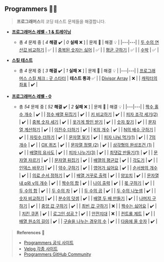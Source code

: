 ## Programmers 👨‍💻

> **프로그래머스**의 코딩 테스트 문제들을 해결합니다.

+ <a href="https://github.com/DevJaepaL/Algorithms/tree/main/Programmers/src/Programmers_Lv1">**프로그래머스 레벨 - 1 & 트레이닝**</a>
  + 총 *4* 문제 중 [ *4* **해결**  ✔️ | *0* **실패** ❌ ]
    | 문제 📜 | 해결 💡 |
    |---|---|
    | [두 수의 연산값 비교하기](https://github.com/DevJaepaL/Algorithms/blob/main/Programmers/src/Training/CheckInt.java) | ✅ |
    | [중복된 숫자는 싫어](https://github.com/DevJaepaL/Algorithms/blob/main/Programmers/src/Programmers_Lv1/Lv1_Dist.java) | ✅ |
    | [평균 구하기](https://github.com/DevJaepaL/Algorithms/blob/main/Programmers/src/Programmers_Lv1/Lv1_Avg.java) | ✅ |
    | [수박](https://github.com/DevJaepaL/Algorithms/blob/main/Programmers/src/Programmers_Lv1/Lv1_WaterMelon.java) | ✅ |

+ <a href="https://github.com/DevJaepaL/Algorithms/tree/main/Programmers/src/SkillCheckTest">**스킬 테스트**</a>
  + 총 *4* 문제 중 [ *3* **해결**  ✔️ | *1* **실패** ❌ ]
    | 문제 📜 | 해결 💡 |
    |---|---|
    | [프로그래머스 스킬 체크 : 굿 스타터](https://github.com/DevJaepaL/Algorithms/blob/main/Programmers/src/SkillCheckTest/CheckTest_0227.java) | **테스트 통과** ✅  |
    | [Divisor Array](https://github.com/DevJaepaL/Algorithms/blob/main/Programmers/src/SkillCheckTest/SkillCheckTest.java) | ❌  |
    | [캐릭터의 좌표](https://github.com/DevJaepaL/Algorithms/blob/main/Programmers/src/SkillCheckTest/CharsCoord.java) | ✔️  |

+ <a href="https://github.com/DevJaepaL/Algorithms/tree/main/Programmers/src/Programmers_Lv0">**프로그래머스 레벨 - 0**</a>
  + 총 *54* 문제 중 [ *52* **해결**  ✔️ | *2* **실패** ❌ ]
    | 문제 📜 | 해결 💡 |
    |---|---|
    | [짝수 홀수 개수](https://github.com/DevJaepaL/Algorithms/blob/main/Programmers/src/Programmers_Lv0/Lv0_EvenOdd.java) | ✔️  |
    | [정수 배열 뒤집기](https://github.com/DevJaepaL/Algorithms/blob/main/Programmers/src/Programmers_Lv0/Lv0_IntArr.java) | ✔️  |
    | [키 비교하기](https://github.com/DevJaepaL/Algorithms/blob/main/Programmers/src/Programmers_Lv0/Lv0_Height.java) | ✔️  |
    | [피자 조각 세기(2)](https://github.com/DevJaepaL/Algorithms/blob/main/Programmers/src/Programmers_Lv0/Lv0_Pizza2.java) | ✔️  |
    | [중복 숫자 세기](https://github.com/DevJaepaL/Algorithms/blob/main/Programmers/src/Programmers_Lv0/Lv0_CntNumber.java) | ✔️  |
    | [옷가게 할인 받기](https://github.com/DevJaepaL/Algorithms/blob/main/Programmers/src/Programmers_Lv0/Lv0_PriceSale.java) | ✔️  |
    | [숫자 찾기](https://github.com/DevJaepaL/Algorithms/blob/main/Programmers/src/Programmers_Lv0/Lv0_FindInteger.java) | ✔️  |
    | [문자열 계산하기](https://github.com/DevJaepaL/Algorithms/blob/main/Programmers/src/Programmers_Lv0/Lv0_StringCalc.java) | ✔️  |
    | [이진수 더하기](https://github.com/DevJaepaL/Algorithms/blob/main/Programmers/src/Programmers_Lv0/Lv0_BinarySum.java) | ✔️  |
    | [K의 개수](https://github.com/DevJaepaL/Algorithms/blob/main/Programmers/src/Programmers_Lv0/Lv0_Kcnt.java) | ✔️  |
    | [N의 배수 구하기](https://github.com/DevJaepaL/Algorithms/blob/main/Programmers/src/Programmers_Lv0/Lv0_nCount.java) | ✔️  |
    | [자릿수 더하기](https://github.com/DevJaepaL/Algorithms/blob/main/Programmers/src/Programmers_Lv0/Lv0_NumberCalc.java) | ✔️  |
    | [문자열 밀기](https://github.com/DevJaepaL/Algorithms/blob/main/Programmers/src/Programmers_Lv0/Lv0_StringPush.java) | ✔️  |
    | [피자 나눠 먹기(1)](https://github.com/DevJaepaL/Algorithms/blob/main/Programmers/src/Programmers_Lv0/Lv0_SlicePizza1.java) | ✔️  |
    | [7의 개수](https://github.com/DevJaepaL/Algorithms/blob/main/Programmers/src/Programmers_Lv0/Lv0_Count7.java) | ✔️  |
    | [OX 퀴즈](https://github.com/DevJaepaL/Algorithms/blob/main/Programmers/src/Programmers_Lv0/Lv0_oxQuiz.java) | ✔️  |
    | [문자열 정렬 (2)](https://github.com/DevJaepaL/Algorithms/blob/main/Programmers/src/Programmers_Lv0/Lv0_SortString.java) | ✔️  |
    | [삼각형의 완성조건 (1)](https://github.com/DevJaepaL/Algorithms/blob/main/Programmers/src/Programmers_Lv0/Lv0_Triangle.java) | ✔️  |
    | [배열의 유사도](https://github.com/DevJaepaL/Algorithms/blob/main/Programmers/src/Programmers_Lv0/Lv0_SimliarArr.java) | ✔️  |
    | [피자 나누기(3)](https://github.com/DevJaepaL/Algorithms/blob/main/Programmers/src/Programmers_Lv0/Lv0_SlicePizza.java) | ✔️  |
    | [최댓값 만들기(1)](https://github.com/DevJaepaL/Algorithms/blob/main/Programmers/src/Programmers_Lv0/Lv0_MaxArr.java) | ✔️  |
    | [문자열 자르기](https://github.com/DevJaepaL/Algorithms/blob/main/Programmers/src/Programmers_Lv0/Lv0_ArrCut.java) | ✔️  |
    | [문자열 뒤집기](https://github.com/DevJaepaL/Algorithms/blob/main/Programmers/src/Programmers_Lv0/Lv0_ReverseStr.java) | ✔️  |
    | [배열의 평균값](https://github.com/DevJaepaL/Algorithms/blob/main/Programmers/src/Programmers_Lv0/Lv0_ArrAvg.java) | ✔️  |
    | [각도기](https://github.com/DevJaepaL/Algorithms/blob/main/Programmers/src/Programmers_Lv0/Lv0_Angle.java) | ✔️  |
    | [인덱스 바꾸기](https://github.com/DevJaepaL/Algorithms/blob/main/Programmers/src/Programmers_Lv0/Lv0_Index.java) | ✔️  |
    | [약수 구하기](https://github.com/DevJaepaL/Algorithms/blob/main/Programmers/src/Programmers_Lv0/Lv0_Measure.java) | ✔️  |
    | [영어가 싫어요](https://github.com/DevJaepaL/Algorithms/blob/main/Programmers/src/Programmers_Lv0/Lv0_English.java) | ✔️  |
    | [순서쌍의 개수](https://github.com/DevJaepaL/Algorithms/blob/main/Programmers/src/Programmers_Lv0/Lv0_OrderedPair.java) | ✔️  |
    | [의료 순서 정하기](https://github.com/DevJaepaL/Algorithms/blob/main/Programmers/src/Programmers_Lv0/Lv0_Medical.java) | ✔️  |
    | [배열 거꾸로 출력](https://github.com/DevJaepaL/Algorithms/blob/main/Programmers/src/Programmers_Lv0/Lv0_ReverseArr.java) | ✔️  |
    | [양꼬치](https://github.com/DevJaepaL/Algorithms/blob/main/Programmers/src/Programmers_Lv0/Lv0_Lamb.java) | ✔️  |
    | [문자열 내 p와 y의 개수](https://github.com/DevJaepaL/Algorithms/blob/main/Programmers/src/Programmers_Lv0/Lv0_StringCnt.java) | ✔️  |
    | [짝수의 합](https://github.com/DevJaepaL/Algorithms/blob/main/Programmers/src/Programmers_Lv0/Lv0_EvenNum.java) | ✔️  |
    | [나이 출력](https://github.com/DevJaepaL/Algorithms/blob/main/Programmers/src/Programmers_Lv0/Lv0_PrintAge.java) | ✔️  |
    | [몫 구하기](https://github.com/DevJaepaL/Algorithms/blob/main/Programmers/src/Programmers_Lv0/Lv0_Programmers01.java) | ✔️  |
    | [두 수의 합](https://github.com/DevJaepaL/Algorithms/blob/main/Programmers/src/Programmers_Lv0/Lv0_Programmers02.java)  | ✔️  |
    | [두 수의 차](https://github.com/DevJaepaL/Algorithms/blob/main/Programmers/src/Programmers_Lv0/Lv0_Programmers03.java)   | ✔️  |
    | [두 수의 곱](https://github.com/DevJaepaL/Algorithms/blob/main/Programmers/src/Programmers_Lv0/Lv0_Programmers04.java)  | ✔️  |
    | [두 수의 나눗셈](https://github.com/DevJaepaL/Algorithms/blob/main/Programmers/src/Programmers_Lv0/Lv0_Programmers05.java)  | ✔️  |
    | [숫자 비교하기](https://github.com/DevJaepaL/Algorithms/blob/main/Programmers/src/Programmers_Lv0/Lv0_Programmers06.java)  | ✔️  |
    | [분수의 덧셈](https://github.com/DevJaepaL/Algorithms/blob/main/Programmers/src/Programmers_Lv0/Lv0_Programmers07.java)  | ✔️  |
    | [배열 두 배 만들기](https://github.com/DevJaepaL/Algorithms/blob/main/Programmers/src/Programmers_Lv0/Lv0_Programmers08.java)  | ✔️  |
    | [나머지 구하기](https://github.com/DevJaepaL/Algorithms/blob/main/Programmers/src/Programmers_Lv0/Lv0_Programmers09.java)  | ✔️  |
    | [중앙 값 구하기](https://github.com/DevJaepaL/Algorithms/blob/main/Programmers/src/Programmers_Lv0/Lv0_Programmers10.java)  | ✔️  |
    | [최빈 값 구하기](https://github.com/DevJaepaL/Algorithms/blob/main/Programmers/src/Programmers_Lv0/Lv0_Programmers11.java)  | ❌  |
    | [짝수는 싫어요](https://github.com/DevJaepaL/Algorithms/blob/main/Programmers/src/Programmers_Lv0/Lv0_Programmers12.java)  | ✔️  |
    | [치킨 쿠폰](https://github.com/DevJaepaL/Algorithms/blob/main/Programmers/src/Programmers_Lv0/Lv0_Programmers13.java)  | ✔️  |
    | [로그인 성공 ?](https://github.com/DevJaepaL/Algorithms/blob/main/Programmers/src/Programmers_Lv0/Lv0_Programmers14.java)  | ✔️  |
    | [안전지대](https://github.com/DevJaepaL/Algorithms/blob/main/Programmers/src/Programmers_Lv0/Lv0_SafeArea.java)  | ❌  |
    | [컨트롤 제트](https://github.com/DevJaepaL/Algorithms/blob/main/Programmers/src/Programmers_Lv0/Lv0_ControlZ.java)  | ✔️  |
    | [배열 원소의 길이](https://school.programmers.co.kr/learn/courses/30/lessons/120854)  | ✔️  |
    | [구슬을 나누는 경우의 수](https://github.com/DevJaepaL/Algorithms/blob/main/Programmers/src/Programmers_Lv0/Lv0_BallsFactorial.java)  | ✔️  |
    | [다음에 올 숫자](https://github.com/DevJaepaL/Algorithms/blob/main/Programmers/src/Programmers_Lv0/Lv0_Arithmetic.java)  | ✔️  |

> **References** 🤝
> + <a href="https://programmers.co.kr/">Programmers 공식 사이트</a>
> + <a href="https://velog.io">Velog 각종 사이트</a>
> + [Programmers GitHub Community](https://github.com/codeisneverodd/programmers-coding-test)